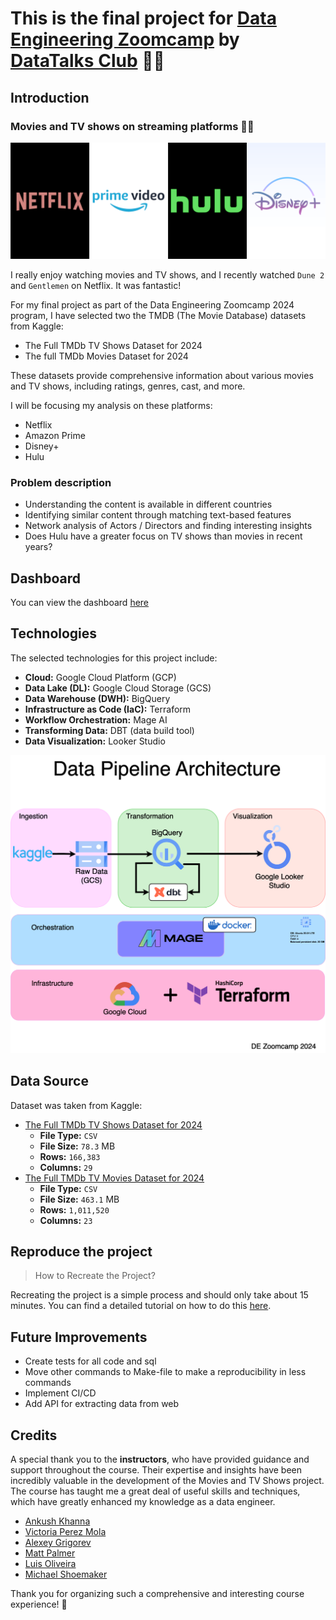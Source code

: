 # This is the final project for [Data Engineering Zoomcamp](https://github.com/DataTalksClub/data-engineering-zoomcamp) by [DataTalks Club](https://datatalks.club)  🚀😤


## Introduction


### Movies and TV shows on streaming platforms 🎥🍿

![Movies and TV shows](/recreate_project/static/project_logo_040.svg)

I really enjoy watching movies and TV shows, and I recently watched `Dune 2` and `Gentlemen` on Netflix. It was fantastic! 

For my final project as part of the Data Engineering Zoomcamp 2024 program, I have selected two the TMDB (The Movie Database) datasets from Kaggle: 

- The Full TMDb TV Shows Dataset for 2024 
- The full TMDb Movies Dataset for 2024

These datasets provide comprehensive information about various movies and TV shows, including ratings, genres, cast, and more.

I will be focusing my analysis on these platforms: 

- Netflix
- Amazon Prime
- Disney+
- Hulu


### Problem description

- Understanding the content is available in different countries
- Identifying similar content through matching text-based features
- Network analysis of Actors / Directors and finding interesting insights
- Does Hulu have a greater focus on TV shows than movies in recent years?

## Dashboard

You can view the dashboard [here]()

## Technologies

The selected technologies for this project include:

- **Cloud:** Google Cloud Platform (GCP)
- **Data Lake (DL):** Google Cloud Storage (GCS)
- **Data Warehouse (DWH):** BigQuery
- **Infrastructure as Code (IaC):** Terraform
- **Workflow Orchestration:** Mage AI
- **Transforming Data:** DBT (data build tool)
- **Data Visualization:** Looker Studio

![Architecture diagram](/recreate_project/static/data_pipeline_architecture_050.png)


## Data Source

Dataset was taken from Kaggle:

 - [The Full TMDb TV Shows Dataset for 2024](https://www.kaggle.com/datasets/asaniczka/full-tmdb-tv-shows-dataset-2023-150k-shows)
    - **File Type:** `CSV`
    - **File Size:** `78.3` MB
    - **Rows:** `166,383`
    - **Columns:** `29`
 - [The Full TMDb TV Movies Dataset for 2024](https://www.kaggle.com/datasets/asaniczka/tmdb-movies-dataset-2023-930k-movies)
    - **File Type:** `CSV`
    - **File Size:** `463.1` MB
    - **Rows:** `1,011,520`
    - **Columns:** `23`

## Reproduce the project

>How to Recreate the Project? 

Recreating the project is a simple process and should only take about 15 minutes. You can find a detailed tutorial on how to do this [here](/recreate_project/how_to.md).

## Future Improvements

- Create tests for all code and sql
- Move other commands to Make-file to make a reproducibility in less commands
- Implement CI/CD
- Add API for extracting data from web 

## Credits

A special thank you to the **instructors**, who have provided guidance and support throughout the course. Their expertise and insights have been incredibly valuable in the development of the Movies and TV Shows project. The course has taught me a great deal of useful skills and techniques, which have greatly enhanced my knowledge as a data engineer.

- [Ankush Khanna](https://linkedin.com/in/ankushkhanna2)
- [Victoria Perez Mola](https://www.linkedin.com/in/victoriaperezmola/)
- [Alexey Grigorev](https://linkedin.com/in/agrigorev)
- [Matt Palmer](https://www.linkedin.com/in/matt-palmer/)
- [Luis Oliveira](https://www.linkedin.com/in/lgsoliveira/)
- [Michael Shoemaker](https://www.linkedin.com/in/michaelshoemaker1/)

Thank you for organizing such a comprehensive and interesting course experience! 🙏